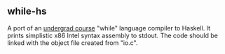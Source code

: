 ## while-hs

A port of an [undergrad course](http://deva.web.elte.hu/fordprog.hu.html) "while" language compiler to Haskell. It prints simplistic x86 Intel syntax assembly to stdout. The code should be linked with the object file created from "io.c".
